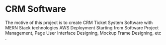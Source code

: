 # CRM Software

The motive of this project is to create CRM Ticket System Software with MERN Stack technologies AWS Deployment
Starting from Software Project Management, Page User Interface Designing, Mockup Frame Designing, etc .
